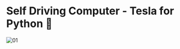 # Self Driving Computer - Tesla for Python  :car:
 ![01](https://user-images.githubusercontent.com/76967004/109657165-f2b67080-7b43-11eb-80b5-7b776f756866.jpg)
